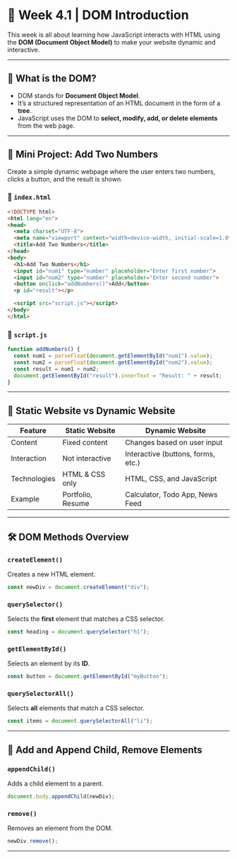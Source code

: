 # 📘 Week 4.1 | DOM Introduction

This week is all about learning how JavaScript interacts with HTML using the **DOM (Document Object Model)** to make your website dynamic and interactive.

---

## 📖 What is the DOM?
- DOM stands for **Document Object Model**.
- It’s a structured representation of an HTML document in the form of a **tree**.
- JavaScript uses the DOM to **select, modify, add, or delete elements** from the web page.

---

## 🧮 Mini Project: Add Two Numbers

Create a simple dynamic webpage where the user enters two numbers, clicks a button, and the result is shown.

### 📁 `index.html`
```html
<!DOCTYPE html>
<html lang="en">
<head>
  <meta charset="UTF-8">
  <meta name="viewport" content="width=device-width, initial-scale=1.0">
  <title>Add Two Numbers</title>
</head>
<body>
  <h1>Add Two Numbers</h1>
  <input id="num1" type="number" placeholder="Enter first number">
  <input id="num2" type="number" placeholder="Enter second number">
  <button onclick="addNumbers()">Add</button>
  <p id="result"></p>

  <script src="script.js"></script>
</body>
</html>
```

### 📁 `script.js`
```js
function addNumbers() {
  const num1 = parseFloat(document.getElementById("num1").value);
  const num2 = parseFloat(document.getElementById("num2").value);
  const result = num1 + num2;
  document.getElementById("result").innerText = "Result: " + result;
}
```

---

## 🧱 Static Website vs Dynamic Website

| Feature              | Static Website                   | Dynamic Website                        |
|----------------------|----------------------------------|----------------------------------------|
| Content              | Fixed content                    | Changes based on user input            |
| Interaction          | Not interactive                  | Interactive (buttons, forms, etc.)     |
| Technologies         | HTML & CSS only                  | HTML, CSS, and JavaScript              |
| Example              | Portfolio, Resume                | Calculator, Todo App, News Feed        |

---

## 🛠️ DOM Methods Overview

### `createElement()`
Creates a new HTML element.
```js
const newDiv = document.createElement("div");
```

### `querySelector()`
Selects the **first** element that matches a CSS selector.
```js
const heading = document.querySelector("h1");
```

### `getElementById()`
Selects an element by its **ID**.
```js
const button = document.getElementById("myButton");
```

### `querySelectorAll()`
Selects **all** elements that match a CSS selector.
```js
const items = document.querySelectorAll("li");
```

---

## 🧩 Add and Append Child, Remove Elements

### `appendChild()`
Adds a child element to a parent.
```js
document.body.appendChild(newDiv);
```

### `remove()`
Removes an element from the DOM.
```js
newDiv.remove();
```

---
